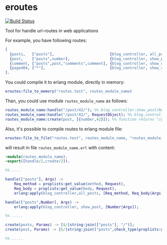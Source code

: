 eroutes
======

[![Build Status](https://travis-ci.org/koluch/eroutes.png?branch=master)](https://travis-ci.org/koluch/eroutes)

Tool for handle url-routes in web applications

For example, you have following routes:
```erlang
[
  {posts,   ["posts"],                         {blog_controller, all_posts,    [req_method,req_body]} },
  {post,    ["posts",number],                  {blog_controller, show_post,    [number]} },
  {comment, ["posts",post,"comments",comment], {blog_controller, show_comment, [post,comment]} },
  {page404, ["*"],                             {blog_controller, show_404,     []} }
].
```

You could compile it to erlang module, directly in memory:
```erlang
eroutes:file_to_memory("routes.test", routes_module_name)
```

Than, you could use module ```routes_module_name``` as follows:

```erlang
routes_module_name:handle("/post/42/"); %% blog_controller:show_post(Number) would been called
routes_module_name:handle("/post/42/", RequestObject); %% blog_controller:show_post(Number, RequestObject) would been called
routes_module_name:create(post, [{number,42}]); %% function returns "/posts/42"
```

Also, it's possible to compile routes to erlang module file:
```erlang
eroutes:file_to_file("routes.test", routes_module_name, "routes_module_name.erl")
```

will result in file ```routes_module_name.erl``` with content:

```erlang
-module(routes_module_name).
-export([handle/2,create/2]).

%% ....

handle(["posts"], Args) -> 
    Req_method = proplists:get_value(method, Request),
    Req_body = proplists:get_value(body, Request),
    erlang:apply(blog_controller,all_posts, [Req_method, Req_body|Args]);

handle(["posts",Number], Args) -> 
    erlang:apply(blog_controller, show_post, [Number|Args]);

%% ..... 

create(posts, Params) -> [$/|string:join(["posts"], "/")];
create(post, Params) -> [$/|string:join(["posts",check_type(proplists:get_value(number,Params))], "/")];

%% .....
```
